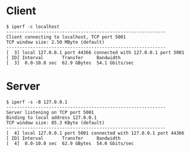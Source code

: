 # Client

    $ iperf -c localhost
    ------------------------------------------------------------
    Client connecting to localhost, TCP port 5001
    TCP window size: 2.50 MByte (default)
    ------------------------------------------------------------
    [  3] local 127.0.0.1 port 44366 connected with 127.0.0.1 port 5001
    [ ID] Interval       Transfer     Bandwidth
    [  3]  0.0-10.0 sec  62.9 GBytes  54.1 Gbits/sec

# Server

    $ iperf -s -B 127.0.0.1
    ------------------------------------------------------------
    Server listening on TCP port 5001
    Binding to local address 127.0.0.1
    TCP window size: 85.3 KByte (default)
    ------------------------------------------------------------
    [  4] local 127.0.0.1 port 5001 connected with 127.0.0.1 port 44366
    [ ID] Interval       Transfer     Bandwidth
    [  4]  0.0-10.0 sec  62.9 GBytes  54.0 Gbits/sec